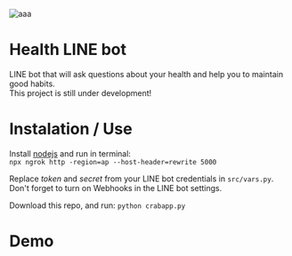 ![aaa](https://developers.line.biz/media/common/logo-black.png)
# Health LINE bot
LINE bot that will ask questions about your health and help you to maintain good habits.  
This project is still under development!  


# Instalation / Use

Install [nodejs](https://nodejs.org/en/download/) and run in terminal:  
`npx ngrok http -region=ap --host-header=rewrite 5000`  

Replace *token* and *secret* from your LINE bot credentials in `src/vars.py`. Don't forget to turn on Webhooks in the LINE bot settings.

Download this repo, and run: `python crabapp.py`

# Demo